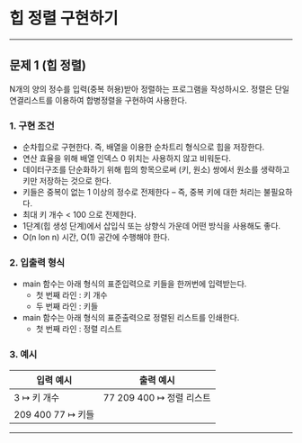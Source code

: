 <h1><strong >힙 정렬 구현하기</strong></h1>
<hr>

## 문제 1 (힙 정렬)
N개의 양의 정수를 입력(중복 허용)받아 정렬하는 프로그램을 작성하시오. 정렬은 단일연결리스트를 이용하여 합병정렬을 구현하여 사용한다.

### 1. 구현 조건
- 순차힙으로 구현한다. 즉, 배열을 이용한 순차트리 형식으로 힙을 저장한다.
- 연산 효율을 위해 배열 인덱스 0 위치는 사용하지 않고 비워둔다.
- 데이터구조를 단순화하기 위해 힙의 항목으로써 (키, 원소) 쌍에서 원소를 생략하고 키만 저장하는 것으로 한다.
- 키들은 중복이 없는 1 이상의 정수로 전제한다 – 즉, 중복 키에 대한 처리는 불필요하다.
- 최대 키 개수 < 100 으로 전제한다.
- 1단계(힙 생성 단계)에서 삽입식 또는 상향식 가운데 어떤 방식을 사용해도 좋다.
- O(n lon n) 시간, O(1) 공간에 수행해야 한다.

### 2. 입출력 형식
- main 함수는 아래 형식의 표준입력으로 키들을 한꺼번에 입력받는다.
    - 첫 번째 라인 : 키 개수
    - 두 번째 라인 : 키들
- main 함수는 아래 형식의 표준출력으로 정렬된 리스트를 인쇄한다.
    - 첫 번째 라인 : 정렬 리스트

### 3. 예시

|입력 예시| 출력 예시|
|---|---|
|3 ↦ 키 개수|77 209 400 ↦ 정렬 리스트|
|209 400 77 ↦ 키들| |

---
